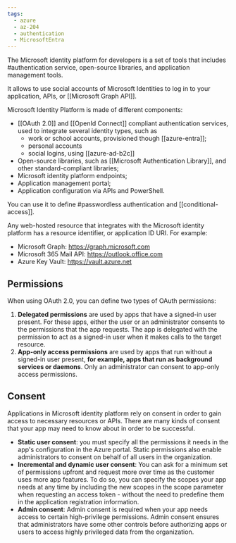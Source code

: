 ```yaml
---
tags:
  - azure
  - az-204
  - authentication
  - MicrosoftEntra
---
```


 The Microsoft identity platform for developers is a set of tools that includes #authentication service, open-source libraries, and application management tools.

It allows to use social accounts of Microsoft Identities to log in to your application, APIs, or [[Microsoft Graph API]].

Microsoft Identity Platform is made of different components:

- [[OAuth 2.0]] and [[OpenId Connect]] compliant authentication services, used to integrate several identity types, such as
  - work or school accounts, provisioned though [[azure-entra]];
  - personal accounts
  - social logins, using [[azure-ad-b2c]]
- Open-source libraries, such as [[Microsoft Authentication Library]], and other standard-compliant libraries;
- Microsoft identity platform endpoints;
- Application management portal;
- Application configuration via APIs and PowerShell.

You can use it to define #passwordless authentication and [[conditional-access]].

Any web-hosted resource that integrates with the Microsoft identity platform has a resource identifier, or application ID URI. For example:

- Microsoft Graph: <https://graph.microsoft.com>
- Microsoft 365 Mail API: <https://outlook.office.com>
- Azure Key Vault: <https://vault.azure.net>

## Permissions

When using OAuth 2.0, you can define two types of OAuth permissions:

1. **Delegated permissions** are used by apps that have a signed-in user present. For these apps, either the user or an administrator consents to the permissions that the app requests. The app is delegated with the permission to act as a signed-in user when it makes calls to the target resource.
2. **App-only access permissions** are used by apps that run without a signed-in user present, **for example, apps that run as background services or daemons**. Only an administrator can consent to app-only access permissions.

## Consent

Applications in Microsoft identity platform rely on consent in order to gain access to necessary resources or APIs. There are many kinds of consent that your app may need to know about in order to be successful.

- **Static user consent**: you must specify all the permissions it needs in the app's configuration in the Azure portal. Static permissions also enable administrators to consent on behalf of all users in the organization.
- **Incremental and dynamic user consent**: You can ask for a minimum set of permissions upfront and request more over time as the customer uses more app features. To do so, you can specify the scopes your app needs at any time by including the new scopes in the scope parameter when requesting an access token - without the need to predefine them in the application registration information.
- **Admin consent**: Admin consent is required when your app needs access to certain high-privilege permissions. Admin consent ensures that administrators have some other controls before authorizing apps or users to access highly privileged data from the organization.
